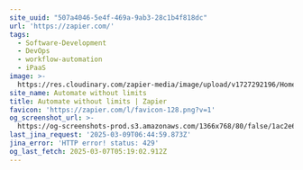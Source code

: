 ```yaml
---
site_uuid: "507a4046-5e4f-469a-9ab3-28c1b4f818dc"
url: 'https://zapier.com/'
tags:
  - Software-Development
  - DevOps
  - workflow-automation
  - iPaaS
image: >-
  https://res.cloudinary.com/zapier-media/image/upload/v1727292196/Homepage%20%E2%80%94%20Sept%202024/og-hp-sept_vp4sy3.png
site_name: Automate without limits
title: Automate without limits | Zapier
favicon: 'https://zapier.com/l/favicon-128.png?v=1'
og_screenshot_url: >-
  https://og-screenshots-prod.s3.amazonaws.com/1366x768/80/false/1ac2e617ebbc05ad032583bbb8dde7022d9ed6ecf594c0493ae4edb3996dd4d6.jpeg
last_jina_request: '2025-03-09T06:44:59.873Z'
jina_error: 'HTTP error! status: 429'
og_last_fetch: 2025-03-07T05:19:02.912Z
---
```


